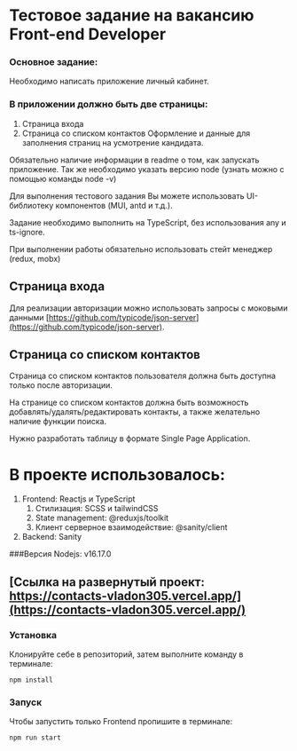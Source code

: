 # Тестовое задание на вакансию Front-end Developer

### Основное задание:

Необходимо написать приложение личный кабинет.

### В приложении должно быть две страницы:

1. Страница входа
2. Страница со списком контактов
   Оформление и данные для заполнения страниц на усмотрение кандидата.

Обязательно наличие информации в readme о том, как запускать приложение. Так же необходимо указать версию node (узнать можно с помощью команды node -v)

Для выполнения тестового задания Вы можете использовать UI-библиотеку компонентов (MUI, antd и т.д.).

Задание необходимо выполнить на TypeScript, без использования any и ts-ignore.

При выполнении работы обязательно использовать стейт менеджер (redux, mobx)

## Страница входа

Для реализации авторизации можно использовать запросы с моковыми данными [https://github.com/typicode/json-server](https://github.com/typicode/json-server).

## Страница со списком контактов

Страница со списком контактов пользователя должна быть доступна только после авторизации.

На странице со списком контактов должна быть возможность добавлять/удалять/редактировать контакты, а также желательно наличие функции поиска.

Нужно разработать таблицу в формате Single Page Application.

# В проекте использовалось:

1. Frontend: Reactjs и TypeScript <br/>
   1. Стилизация: SCSS и tailwindCSS
   2. State management: @reduxjs/toolkit
   3. Клиент серверное взаимодействие: @sanity/client
2. Backend: Sanity

###Версия Nodejs: v16.17.0

## [Ссылка на развернутый проект: https://contacts-vladon305.vercel.app/](https://contacts-vladon305.vercel.app/)

### Установка

Клонируйте себе в репозиторий, затем выполните команду в терминале:

```
npm install
```

### Запуск

Чтобы запустить только Frontend пропишите в терминале:

```
npm run start
```
